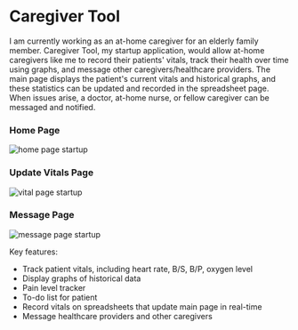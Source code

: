 # Caregiver Tool

I am currently working as an at-home caregiver for an elderly family member. Caregiver Tool, my startup application, would allow at-home caregivers like me to record their patients' vitals, track their health over time using graphs, and message other caregivers/healthcare providers. The main page displays the patient's current vitals and historical graphs, and these statistics can be updated and recorded in the spreadsheet page. When issues arise, a doctor, at-home nurse, or fellow caregiver can be messaged and notified. 

### Home Page
![home page startup](https://user-images.githubusercontent.com/103865040/215246968-b3897a16-16a9-47d4-8e2c-9ba4baf5ac13.PNG)
### Update Vitals Page
![vital page startup](https://user-images.githubusercontent.com/103865040/215243414-3198165b-478a-4792-b6b7-c0d33d383023.PNG)
### Message Page
![message page startup](https://user-images.githubusercontent.com/103865040/215243409-81221f11-03d5-47c2-8c0b-af6130c2e965.PNG)

Key features:
* Track patient vitals, including heart rate, B/S, B/P, oxygen level
* Display graphs of historical data
* Pain level tracker
* To-do list for patient
* Record vitals on spreadsheets that update main page in real-time
* Message healthcare providers and other caregivers
